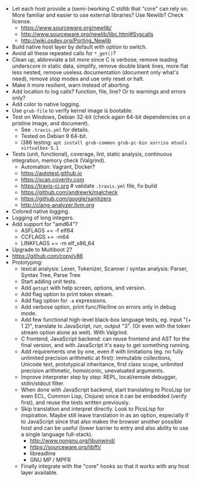 - Let each host provide a (semi-)working C stdlib that "core" can rely on. More familiar and easier to use external libraries? Use Newlib? Check license.
  - https://www.sourceware.org/newlib/
  - http://www.sourceware.org/newlib/libc.html#Syscalls
  - http://wiki.osdev.org/Porting_Newlib
- Build native host layer by default with option to switch.
- Avoid all these repeated calls for `*_get()`?
- Clean up, abbreviate a bit more since C is verbose, remove leading underscore in static data, simplify, remove double blank lines, more flat less nested, remove useless documentation (document only what's need), remove stop modes and use only reset or halt.
- Make it more resilient, warn instead of aborting.
- Add location to log calls? function, file, line? Or to warnings and errors only?
- Add color to native logging.
- Use `grub-file` to verify kernel image is bootable.
- Test on Windows, Debian 32-bit (check again 64-bit dependencies on a pristine image, and document).
  - See `.travis.yml` for details.
  - Tested on Debian 9 64-bit.
  - i386 testing: `apt install grub-common grub-pc-bin xorriso mtools virtualbox-5.1`
- Tests (unit, functional), coverage, lint, static analysis, continuous integration, memory check (Valgrind).
  - Automation: Vagrant, Docker?
  - https://autotest.github.io
  - https://scan.coverity.com
  - https://travis-ci.org # validate `.travis.yml` file, fix build
  - https://github.com/andrewrk/malcheck
  - https://github.com/google/sanitizers
  - http://clang-analyzer.llvm.org
- Colored native logging.
- Logging of long integers.
- Add support for "amd64"?
  - ASFLAGS += -f elf64
  - CCFLAGS += -m64
  - LINKFLAGS += -m elf_x86_64
- Upgrade to Multiboot 2?
- https://github.com/copy/v86
- Prototyping:
  - lexical analysis: Lexer, Tokenizer, Scanner / syntax analysis: Parser, Syntax Tree, Parse Tree
  - Start adding unit tests.
  - Add `getopt` with help screen, options, and version.
  - Add flag option to print token stream.
  - Add flag option for `-e` expressions.
  - Add verbose option, print func/file/line on errors only in debug mode.
  - Add few functional high-level black-box language tests, eg. input "(+ 1 2)", translate to JavaScript, run, output "3". (Or even with the token stream option alone as well). With Valgrind.
  - C frontend, JavaScript backend: can reuse frontend and AST for the final version, and with JavaScript it's easy to get something running.
  - Add requirements one by one, even if with limitations (eg. no fully unlimited precision arithmetic at first): immutable collections, Unicode text, prototypical inheritance, first class scope, unlimited precision arithmetic, homoiconic, unevaluated arguments.
  - Improve interpreter step by step: REPL, local/remote debugger, stdin/stdout filter.
  - When done with JavaScript backend, start translating to PicoLisp (or even ECL, Common Lisp, Clojure) since it can be embedded (verify first), and reuse the tests written previously.
  - Skip translation and interpret directly. Look to PicoLisp for inspiration. Maybe still leave translation in as an option, especially if to JavaScript since that also makes the browser another possible host and can be useful (lower barrier to entry and also ability to use a single language full-stack).
    - http://www.nongnu.org/libunwind/
    - https://sourceware.org/libffi/
    - libreadline
    - GNU MP / MPFR
  - Finally integrate with the "core" hooks so that it works with any host layer available.
